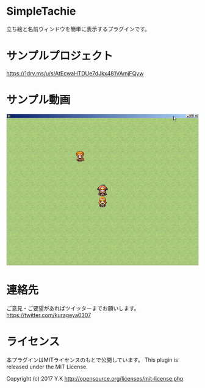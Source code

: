 # SimpleTachie
立ち絵と名前ウィンドウを簡単に表示するプラグインです。

# サンプルプロジェクト
https://1drv.ms/u/s!AtEcwaHTDUe7dJkx481VAmjFQyw

# サンプル動画
![サンプル](https://github.com/kurageya0307/SimpleTachie/blob/pictures/%E9%8C%B2%E7%94%BB_2018_04_29_19_23_37_829.gif)

# 連絡先
ご意見・ご要望があればツイッターまでお願いします。
https://twitter.com/kurageya0307

# ライセンス
本プラグインはMITライセンスのもとで公開しています。
This plugin is released under the MIT License.

Copyright (c) 2017 Y.K
http://opensource.org/licenses/mit-license.php
